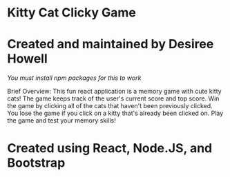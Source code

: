 # Kitty Cat Clicky Game

# Created and maintained by Desiree Howell
*You must install npm packages for this to work*

Brief Overview: This fun react application is a memory game with cute kitty cats! The game keeps track of the user's current score and top score. Win the game by clicking all of the cats that haven't been previously clicked. You lose the game if you click on a kitty that's already been clicked on. Play the game and test your memory skills!

# Created using React, Node.JS, and Bootstrap
